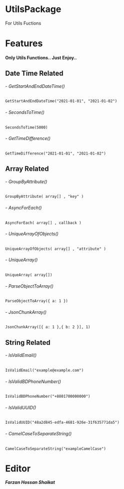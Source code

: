 # UtilsPackage

For Utils Fuctions

# Features

#### Only Utils Functions.. Just Enjoy..

## Date Time Related

###### - GetStartAndEndDateTime()

    GetStartAndEndDateTime("2021-01-01", "2021-01-02")

###### - SecondsToTime()

    SecondsToTime(5000)

###### - GetTimeDifference()

    GetTimeDifference("2021-01-01", "2021-01-02")

## Array Related

###### - GroupByAttribute()

    GroupByAttribute( array[] , "key" )

###### - AsyncForEach()

    AsyncForEach( array[] , callback )

###### - UniqueArrayOfObjects()

    UniqueArrayOfObjects( array[] , "attribute" )

###### - UniqueArray()

    UniqueArray( array[])

###### - ParseObjectToArray()

    ParseObjectToArray({ a: 1 })

###### - JsonChunkArray()

    JsonChunkArray([{ a: 1 },{ b: 2 }], 1)

## String Related

###### - IsValidEmail()

    IsValidEmail("example@example.com")

###### - IsValidBDPhoneNumber()

    IsValidBDPhoneNumber("+8801700000000")

###### - IsValidUUID()

    IsValidUUID("48a2d845-edfa-4681-926e-31f635771da5")

###### - CamelCaseToSeparateString()

    CamelCaseToSeparateString("exampleCamelCase")

# Editor

**_Farzan Hossan Shaikat_**

